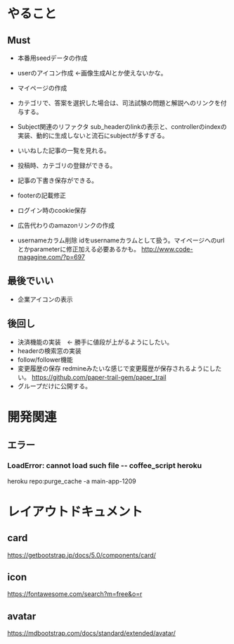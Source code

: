 # やること
## Must
- 本番用seedデータの作成
- userのアイコン作成  ←画像生成AIとか使えないかな。
- マイページの作成

- カテゴリで、答案を選択した場合は、司法試験の問題と解説へのリンクを付与する。

- Subject関連のリファクタ
sub_headerのlinkの表示と、controllerのindexの実装、動的に生成しないと流石にsubjectが多すぎる。

- いいねした記事の一覧を見れる。
- 投稿時、カテゴリの登録ができる。
- 記事の下書き保存ができる。

- footerの記載修正
- ログイン時のcookie保存
- 広告代わりのamazonリンクの作成
- usernameカラム削除
idをusernameカラムとして扱う。マイページへのurlとかparameterに修正加える必要あるかも。
http://www.code-magagine.com/?p=697

## 最後でいい
- 企業アイコンの表示
## 後回し
- 決済機能の実装　← 勝手に値段が上がるようにしたい。
- headerの検索窓の実装
- follow/follower機能
- 変更履歴の保存
redmineみたいな感じで変更履歴が保存されるようにしたい。
https://github.com/paper-trail-gem/paper_trail
- グループだけに公開する。

# 開発関連
## エラー
### LoadError: cannot load such file -- coffee_script heroku
heroku repo:purge_cache -a main-app-1209

# レイアウトドキュメント
## card
https://getbootstrap.jp/docs/5.0/components/card/
## icon
https://fontawesome.com/search?m=free&o=r
## avatar
https://mdbootstrap.com/docs/standard/extended/avatar/


